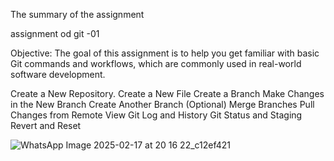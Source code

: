 ﻿The summary of the assignment


 assignment od git -01

 Objective: The goal of this assignment is to help you get familiar with basic Git commands and workflows, which are commonly used in real-world software development.

Create a New Repository.
Create a New File
Create a Branch
Make Changes in the New Branch
Create Another Branch (Optional)
Merge Branches
Pull Changes from Remote
View Git Log and History
Git Status and Staging
Revert and Reset  



![WhatsApp Image 2025-02-17 at 20 16 22_c12ef421](https://github.com/user-attachments/assets/be4d7163-0b59-47aa-b4f3-d790bee8f60d)
